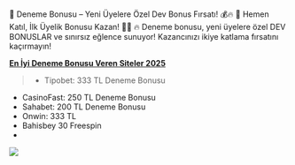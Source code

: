 🎯 Deneme Bonusu – Yeni Üyelere Özel Dev Bonus Fırsatı! 💰🔥
🚀 Hemen Katıl, İlk Üyelik Bonusu Kazan! 🎰💎
🔥 Deneme bonusu, yeni üyelere özel DEV BONUSLAR ve sınırsız eğlence sunuyor! Kazancınızı ikiye katlama fırsatını kaçırmayın!


**[En İyi Deneme Bonusu Veren Siteler 2025](https://ayersoft.com)** 
> * Tipobet: 333 TL Deneme Bonusu
* CasinoFast: 250 TL Deneme Bonusu
* Sahabet: 200 TL Deneme Bonusu
* Onwin: 333 TL
* Bahisbey 30 Freespin
* 
[![](https://turkifsa4.click/wp-content/uploads/2025/02/04-FREESPIN-PROMO-550x190_15.jpg)](https://ayersoft.com)

